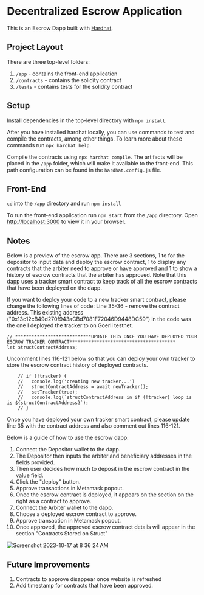 # Decentralized Escrow Application

This is an Escrow Dapp built with [Hardhat](https://hardhat.org/).

## Project Layout

There are three top-level folders:

1. `/app` - contains the front-end application
2. `/contracts` - contains the solidity contract
3. `/tests` - contains tests for the solidity contract

## Setup

Install dependencies in the top-level directory with `npm install`.

After you have installed hardhat locally, you can use commands to test and compile the contracts, among other things. To learn more about these commands run `npx hardhat help`.

Compile the contracts using `npx hardhat compile`. The artifacts will be placed in the `/app` folder, which will make it available to the front-end. This path configuration can be found in the `hardhat.config.js` file.

## Front-End

`cd` into the `/app` directory and run `npm install`

To run the front-end application run `npm start` from the `/app` directory. Open [http://localhost:3000](http://localhost:3000) to view it in your browser.

## Notes

Below is a preview of the escrow app. There are 3 sections, 1 to for the depositor to input data and deploy the escrow contract, 1 to display any contracts that the arbiter need to approve or have approved and 1 to show a history of escrow contracts that the arbiter has approved. Note that this dapp uses a tracker smart contract to keep track of all the escrow contracts that have been deployed on the dapp.

If you want to deploy your code to a new tracker smart contract, please change the following lines of code:
Line 35-36 - remove the contract address. This existing address ("0x13c12cB49d270f943aCBd7081F72046D9448DC59") in the code was the one I deployed the tracker to on Goerli testnet.
```
// ****************************UPDATE THIS ONCE YOU HAVE DEPLOYED YOUR ESCROW TRACKER CONTRACT***************************************
let structContractAddress;
```

Uncomment lines 116-121 below so that you can deploy your own tracker to store the escrow contract history of deployed contracts.

```
    // if (!tracker) {
    //   console.log('creating new tracker...')
    //   structContractAddress = await newTracker();
    //   setTracker(true);
    //   console.log(`structContractAddress in if (!tracker) loop is is ${structContractAddress}`);
    // }
```

Once you have deployed your own tracker smart contract, please update line 35 with the contract address and also comment out lines 116-121.

Below is a guide of how to use the escrow dapp:

1)  Connect the Depositor wallet to the dapp.
2)  The Depositor then inputs the arbiter and beneficiary addresses in the fields provided.
3)  Then user decides how much to deposit in the escrow contract in the value field.
4)  Click the "deploy" button.
5)  Approve transactions in Metamask popout.
6)  Once the escrow contract is deployed, it appears on the section on the right as a contract to approve.
7)  Connect the Arbiter wallet to the dapp.
8)  Choose a deployed escrow contract to approve.
9)  Approve transaction in Metamask popout.
10)  Once approved, the approved escrow contract details will appear in the section "Contracts Stored on Struct"

![Screenshot 2023-10-17 at 8 36 24 AM](https://github.com/YapBarry/Alchemy_University_Week_5/assets/58761788/bbe84f13-ddab-4f45-bc69-72a880323542)

## Future Improvements
1) Contracts to approve disappear once website is refreshed
2) Add timestamp for contracts that have been approved.

